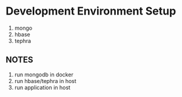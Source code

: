 # Development Environment Setup

1. mongo
2. hbase
3. tephra

## NOTES

1. run mongodb in docker
2. run hbase/tephra in host
3. run application in host

